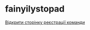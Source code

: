 # fainyilystopad


[Відкрити сторінку реєстрації команди]([registration-team.html](https://vladzaha.github.io/fainyilystopad/registration-team.html))
